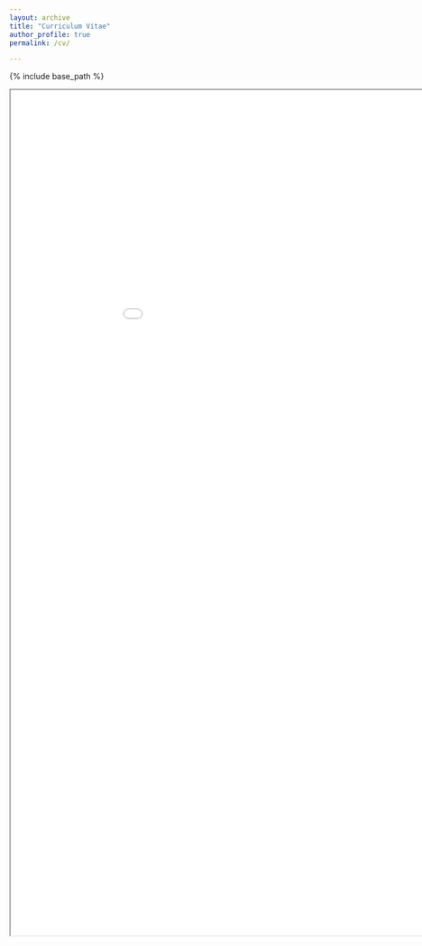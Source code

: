 ```yaml
---
layout: archive
title: "Curriculum Vitae"
author_profile: true
permalink: /cv/

---
```

{% include base_path %}

<iframe src = "/files/CV - Meixian Wang.pdf" width = "1000" height = "1500">
  This browser does not support PDFs. Please download the PDF to view it: Download pdf
</iframe>
